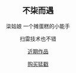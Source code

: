 ## 不柒而遇


<!DOCTYPE html> 
<html xmlns="http://www.w3.org/1999/xhtml"> 
<head> 
<meta charset="gb2312" /> 
<title>divcss5之居中实例</title> 
<style> 
body{text-align:center} 
</style> 
</head> 
<body> 
柒姑娘 
</body> 
</html>  
一个摊蛋糕的小能手
 
扫雷技术也不错


 [近期作品](http://wx3.sinaimg.cn/mw690/81777750ly1fdz316g0k2j20zk0qodjc.jpg) 


 
 [购买猛戳](https://weidian.com/s/320657148?wfr=wx_profile) 
